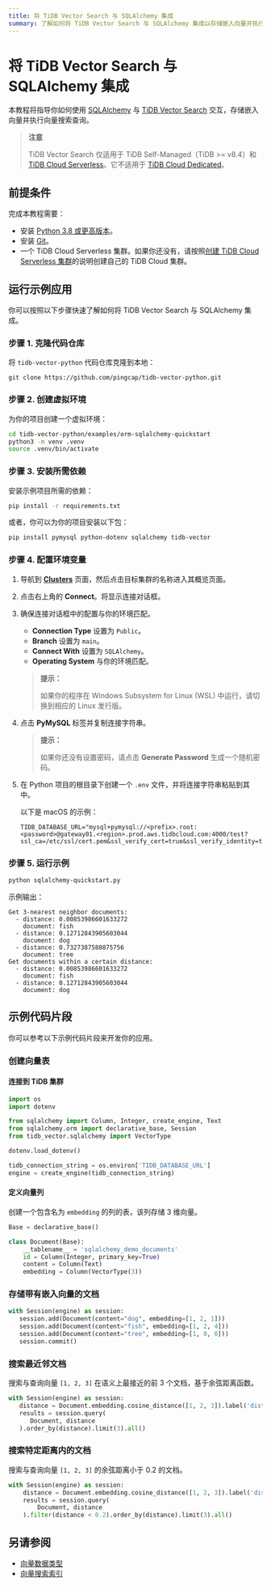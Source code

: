 ```yaml
---
title: 将 TiDB Vector Search 与 SQLAlchemy 集成
summary: 了解如何将 TiDB Vector Search 与 SQLAlchemy 集成以存储嵌入向量并执行语义搜索。
---
```


# 将 TiDB Vector Search 与 SQLAlchemy 集成

本教程将指导你如何使用 [SQLAlchemy](https://www.sqlalchemy.org/) 与 [TiDB Vector Search](/tidb-cloud/vector-search-overview.md) 交互，存储嵌入向量并执行向量搜索查询。

> **注意**
>
> TiDB Vector Search 仅适用于 TiDB Self-Managed（TiDB >= v8.4）和 [TiDB Cloud Serverless](/tidb-cloud/select-cluster-tier.md#tidb-cloud-serverless)。它不适用于 [TiDB Cloud Dedicated](/tidb-cloud/select-cluster-tier.md#tidb-cloud-dedicated)。

## 前提条件

完成本教程需要：

- 安装 [Python 3.8 或更高版本](https://www.python.org/downloads/)。
- 安装 [Git](https://git-scm.com/downloads)。
- 一个 TiDB Cloud Serverless 集群。如果你还没有，请按照[创建 TiDB Cloud Serverless 集群](/tidb-cloud/create-tidb-cluster-serverless.md)的说明创建自己的 TiDB Cloud 集群。

## 运行示例应用

你可以按照以下步骤快速了解如何将 TiDB Vector Search 与 SQLAlchemy 集成。

### 步骤 1. 克隆代码仓库

将 `tidb-vector-python` 代码仓库克隆到本地：

```shell
git clone https://github.com/pingcap/tidb-vector-python.git
```

### 步骤 2. 创建虚拟环境

为你的项目创建一个虚拟环境：

```bash
cd tidb-vector-python/examples/orm-sqlalchemy-quickstart
python3 -m venv .venv
source .venv/bin/activate
```

### 步骤 3. 安装所需依赖

安装示例项目所需的依赖：

```bash
pip install -r requirements.txt
```

或者，你可以为你的项目安装以下包：

```bash
pip install pymysql python-dotenv sqlalchemy tidb-vector
```

### 步骤 4. 配置环境变量

1. 导航到 [**Clusters**](https://tidbcloud.com/project/clusters) 页面，然后点击目标集群的名称进入其概览页面。

2. 点击右上角的 **Connect**。将显示连接对话框。

3. 确保连接对话框中的配置与你的环境匹配。

   - **Connection Type** 设置为 `Public`。
   - **Branch** 设置为 `main`。
   - **Connect With** 设置为 `SQLAlchemy`。
   - **Operating System** 与你的环境匹配。

   > **提示：**
   >
   > 如果你的程序在 Windows Subsystem for Linux (WSL) 中运行，请切换到相应的 Linux 发行版。

4. 点击 **PyMySQL** 标签并复制连接字符串。

   > **提示：**
   >
   > 如果你还没有设置密码，请点击 **Generate Password** 生成一个随机密码。

5. 在 Python 项目的根目录下创建一个 `.env` 文件，并将连接字符串粘贴到其中。

   以下是 macOS 的示例：

   ```dotenv
   TIDB_DATABASE_URL="mysql+pymysql://<prefix>.root:<password>@gateway01.<region>.prod.aws.tidbcloud.com:4000/test?ssl_ca=/etc/ssl/cert.pem&ssl_verify_cert=true&ssl_verify_identity=true"
   ```

### 步骤 5. 运行示例

```bash
python sqlalchemy-quickstart.py
```

示例输出：

```text
Get 3-nearest neighbor documents:
  - distance: 0.00853986601633272
    document: fish
  - distance: 0.12712843905603044
    document: dog
  - distance: 0.7327387580875756
    document: tree
Get documents within a certain distance:
  - distance: 0.00853986601633272
    document: fish
  - distance: 0.12712843905603044
    document: dog
```

## 示例代码片段

你可以参考以下示例代码片段来开发你的应用。

### 创建向量表

#### 连接到 TiDB 集群

```python
import os
import dotenv

from sqlalchemy import Column, Integer, create_engine, Text
from sqlalchemy.orm import declarative_base, Session
from tidb_vector.sqlalchemy import VectorType

dotenv.load_dotenv()

tidb_connection_string = os.environ['TIDB_DATABASE_URL']
engine = create_engine(tidb_connection_string)
```

#### 定义向量列

创建一个包含名为 `embedding` 的列的表，该列存储 3 维向量。

```python
Base = declarative_base()

class Document(Base):
    __tablename__ = 'sqlalchemy_demo_documents'
    id = Column(Integer, primary_key=True)
    content = Column(Text)
    embedding = Column(VectorType(3))
```

### 存储带有嵌入向量的文档

```python
with Session(engine) as session:
   session.add(Document(content="dog", embedding=[1, 2, 1]))
   session.add(Document(content="fish", embedding=[1, 2, 4]))
   session.add(Document(content="tree", embedding=[1, 0, 0]))
   session.commit()
```

### 搜索最近邻文档

搜索与查询向量 `[1, 2, 3]` 在语义上最接近的前 3 个文档，基于余弦距离函数。

```python
with Session(engine) as session:
   distance = Document.embedding.cosine_distance([1, 2, 3]).label('distance')
   results = session.query(
      Document, distance
   ).order_by(distance).limit(3).all()
```

### 搜索特定距离内的文档

搜索与查询向量 `[1, 2, 3]` 的余弦距离小于 0.2 的文档。

```python
with Session(engine) as session:
    distance = Document.embedding.cosine_distance([1, 2, 3]).label('distance')
    results = session.query(
        Document, distance
    ).filter(distance < 0.2).order_by(distance).limit(3).all()
```

## 另请参阅

- [向量数据类型](/tidb-cloud/vector-search-data-types.md)
- [向量搜索索引](/tidb-cloud/vector-search-index.md)
